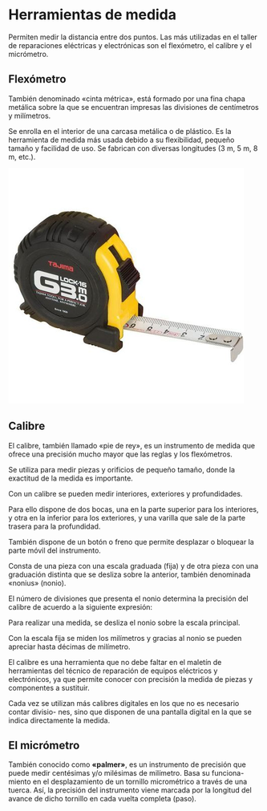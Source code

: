 # Herramientas de medida

Permiten medir la distancia entre dos puntos. Las más utilizadas en el taller de reparaciones eléctricas y electrónicas son el flexómetro, el calibre y el micrómetro.

## Flexómetro

También denominado «cinta métrica», está formado por una fina chapa metálica sobre la que se encuentran impresas las divisiones de centímetros y milímetros.

Se enrolla en el interior de una carcasa metálica o de plástico. Es la herramienta de medida más usada debido a su flexibilidad, pequeño tamaño y facilidad de uso. Se fabrican con diversas longitudes (3 m, 5 m, 8 m, etc.).

![](img/2022-12-23-09-46-45.png)

## Calibre

El calibre, también llamado «pie de rey», es un instrumento de medida que ofrece una precisión mucho mayor que las reglas y los flexómetros.

Se utiliza para medir piezas y orificios de pequeño tamaño, donde la exactitud de la medida es importante.

Con un calibre se pueden medir interiores, exteriores y profundidades.

Para ello dispone de dos bocas, una en la parte superior para los interiores, y otra en la inferior para los exteriores, y una varilla que sale de la parte trasera para la profundidad.

También dispone de un botón o freno que permite desplazar o bloquear la parte móvil del instrumento.



Consta de una pieza con una escala graduada (fija) y de otra pieza con una graduación distinta que se desliza sobre la anterior, también denominada «nonius» (nonio).

El número de divisiones que presenta el nonio determina la precisión del calibre de acuerdo a la siguiente expresión:

Para realizar una medida, se desliza el nonio sobre la escala principal.

Con la escala fija se miden los milímetros y gracias al nonio se pueden apreciar hasta décimas de milímetro.

El calibre es una herramienta que no debe faltar en el maletín de herramientas del técnico de reparación de equipos eléctricos y electrónicos, ya que permite conocer con precisión la medida de piezas y componentes a sustituir.

Cada vez se utilizan más calibres digitales en los que no es necesario contar divisio-
nes, sino que disponen de una pantalla digital en la que se indica directamente la medida.

## El micrómetro

También conocido como **«palmer»**, es un instrumento de precisión que
puede medir centésimas y/o milésimas de milímetro. Basa su funciona-
miento en el desplazamiento de un tornillo micrométrico a través de una
tuerca. Así, la precisión del instrumento viene marcada por la longitud
del avance de dicho tornillo en cada vuelta completa (paso).
